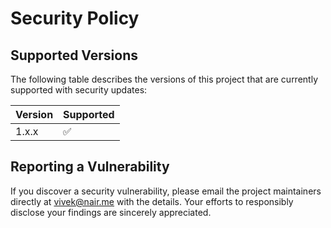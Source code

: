 # Security Policy

## Supported Versions

The following table describes the versions of this project that are currently supported with security updates:

| Version | Supported          |
| ------- | ------------------ |
| 1.x.x   | :white_check_mark: |

## Reporting a Vulnerability

If you discover a security vulnerability, please email the project maintainers directly at vivek@nair.me with the details. Your efforts to responsibly disclose your findings are sincerely appreciated.
